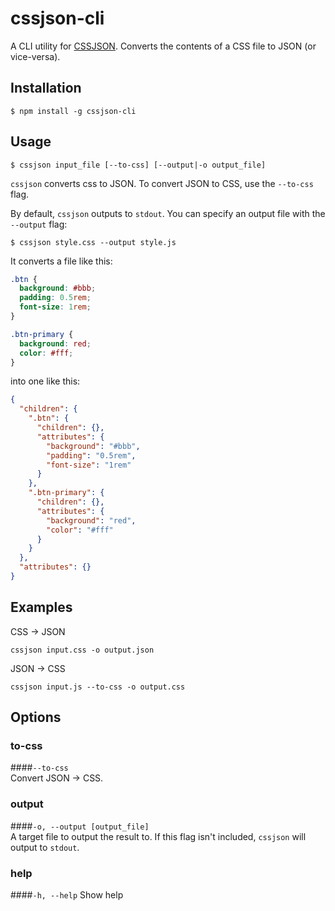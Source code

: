 # cssjson-cli
A CLI utility for [CSSJSON](https://github.com/aramk/CSSJSON). Converts the contents of a CSS file to JSON (or vice-versa).

## Installation
```
$ npm install -g cssjson-cli
```

## Usage

```
$ cssjson input_file [--to-css] [--output|-o output_file]
```
`cssjson` converts css to JSON. To convert JSON to CSS, use the `--to-css` flag.  

By default, `cssjson` outputs to `stdout`. You can specify an output file with the `--output` flag:
```
$ cssjson style.css --output style.js
```  

It converts a file like this:

```css
.btn {
  background: #bbb;
  padding: 0.5rem;
  font-size: 1rem;
}

.btn-primary {
  background: red;
  color: #fff;
}
```

into one like this:
```json
{
  "children": {
    ".btn": {
      "children": {},
      "attributes": {
        "background": "#bbb",
        "padding": "0.5rem",
        "font-size": "1rem"
      }
    },
    ".btn-primary": {
      "children": {},
      "attributes": {
        "background": "red",
        "color": "#fff"
      }
    }
  },
  "attributes": {}
}
```

## Examples
CSS -> JSON
```
cssjson input.css -o output.json
```
JSON -> CSS
```
cssjson input.js --to-css -o output.css
```

## Options
### to-css
####`--to-css`   
Convert JSON -> CSS.

### output
####`-o, --output [output_file]`   
A target file to output the result to. If this flag isn't included, `cssjson` will output to `stdout`.

### help
####`-h, --help`
Show help
